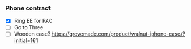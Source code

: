 ### Phone contract

- [x] Ring EE for PAC
- [ ] Go to Three
- [ ] Wooden case? https://grovemade.com/product/walnut-iphone-case/?initial=161
